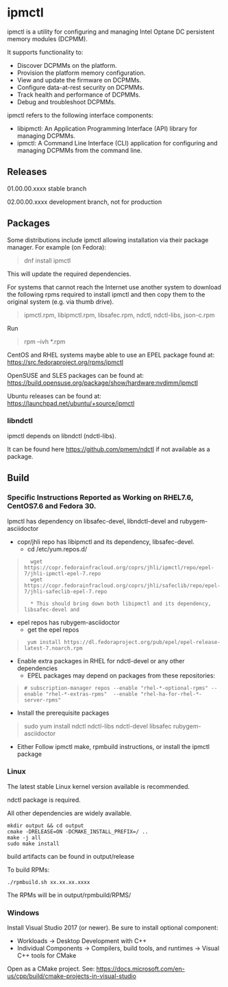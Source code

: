 # ipmctl

ipmctl is a utility for configuring and managing Intel Optane DC persistent memory modules (DCPMM).

It supports functionality to:
* Discover DCPMMs on the platform.
* Provision the platform memory configuration.
* View and update the firmware on DCPMMs.
* Configure data-at-rest security on DCPMMs.
* Track health and performance of DCPMMs.
* Debug and troubleshoot DCPMMs.

ipmctl refers to the following interface components:

* libipmctl: An Application Programming Interface (API) library for managing DCPMMs.
* ipmctl: A Command Line Interface (CLI) application for configuring and managing DCPMMs from the command line.

## Releases

01.00.00.xxxx stable branch
 
02.00.00.xxxx development branch, not for production

## Packages

Some distributions include ipmctl allowing installation via their package manager.
For example (on Fedora):
> dnf install ipmctl

This will update the required dependencies.

For systems that cannot reach the Internet use another system to download the following rpms required to install ipmctl and then copy them to the original system (e.g. via thumb drive).

> ipmctl.rpm, libipmctl.rpm, libsafec.rpm, ndctl, ndctl-libs, json-c.rpm

Run 

> rpm –ivh *.rpm


CentOS and RHEL systems maybe able to use an EPEL package found at: https://src.fedoraproject.org/rpms/ipmctl

OpenSUSE and SLES packages can be found at: https://build.opensuse.org/package/show/hardware:nvdimm/ipmctl

Ubuntu releases can be found at: https://launchpad.net/ubuntu/+source/ipmctl

### libndctl


ipmctl depends on libndctl (ndctl-libs).

It can be found here https://github.com/pmem/ndctl if not available as a package.


## Build

### Specific Instructions Reported as Working on RHEL7.6, CentOS7.6 and Fedora 30.
 
Ipmctl has dependency on libsafec-devel, libndctl-devel and rubygem-asciidoctor
*	copr/jhli repo has libipmctl and its dependency, libsafec-devel.
    * cd /etc/yum.repos.d/
>       wget https://copr.fedorainfracloud.org/coprs/jhli/ipmctl/repo/epel-7/jhli-ipmctl-epel-7.repo
>       wget https://copr.fedorainfracloud.org/coprs/jhli/safeclib/repo/epel-7/jhli-safeclib-epel-7.repo
> 
>       * This should bring down both libipmctl and its dependency, libsafec-devel and 
    
*	epel repos has rubygem-asciidoctor
    *	get the epel repos
>      yum install https://dl.fedoraproject.org/pub/epel/epel-release-latest-7.noarch.rpm
*	Enable extra packages in RHEL for ndctl-devel or any other dependencies
    *	EPEL packages may depend on packages from these repositories:
>     # subscription-manager repos --enable "rhel-*-optional-rpms" --enable "rhel-*-extras-rpms"  --enable "rhel-ha-for-rhel-*-server-rpms"
*	Install the prerequisite packages
>	sudo yum install ndctl ndctl-libs ndctl-devel libsafec rubygem-asciidoctor
*	Either Follow ipmctl make, rpmbuild instructions, or install the ipmctl package

### Linux

The latest stable Linux kernel version available is recommended.

ndctl package is required.

All other dependencies are widely available.

```
mkdir output && cd output
cmake -DRELEASE=ON -DCMAKE_INSTALL_PREFIX=/ ..
make -j all
sudo make install
```
build artifacts can be found in output/release

To build RPMs:

```
./rpmbuild.sh xx.xx.xx.xxxx
```

The RPMs will be in output/rpmbuild/RPMS/

### Windows

Install Visual Studio 2017 (or newer). Be sure to install optional component: 
* Workloads -> Desktop Development with C++
* Individual Components -> Compilers, build tools, and runtimes -> Visual C++ tools for CMake

Open as a CMake project. See: https://docs.microsoft.com/en-us/cpp/build/cmake-projects-in-visual-studio

